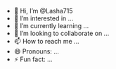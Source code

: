 - 👋 Hi, I’m @Lasha715
- 👀 I’m interested in ...
- 🌱 I’m currently learning ...
- 💞️ I’m looking to collaborate on ...
- 📫 How to reach me ...
- 😄 Pronouns: ...
- ⚡ Fun fact: ...

<!---
- 👋 Hi, I’m @Lasha715
You can click the Preview link to take a look at your changes.
--->
